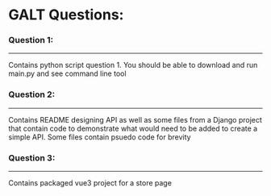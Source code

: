 # GALT Questions:

### Question 1:

---

Contains python script question 1. You should be able to download and run main.py and see command line tool

### Question 2:

---

Contains README designing API as well as some files from a Django project that contain code to demonstrate what would need to be added to create a simple API. Some files contain psuedo code for brevity

### Question 3:

---

Contains packaged vue3 project for a store page
